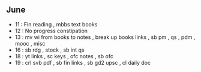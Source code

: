 ## June
* 11 : Fin reading , mbbs text books
* 12 : No progress constipation
* 13 : mv wi  from books to notes , break up books links , sb pm , qs , pdm , mooc , misc
* 16 : sb rdg , stock , sb int qs 
* 18 : yt links , sc keys , ofc notes , sb ofc
* 19 : crl svb pdf , sb fin links , sb gd2 upsc , cl daily doc

